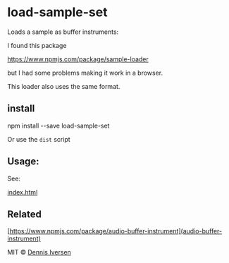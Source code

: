 # load-sample-set

Loads a sample as buffer instruments:

I found this package 

https://www.npmjs.com/package/sample-loader

but I had some problems making it work in a browser. 

This loader also uses the same format. 

## install

npm install --save load-sample-set

Or use the `dist` script

## Usage: 

See: 

[index.html](index.html)

## Related 

[https://www.npmjs.com/package/audio-buffer-instrument](audio-buffer-instrument)

MIT © [Dennis Iversen](https://github.com/diversen)
